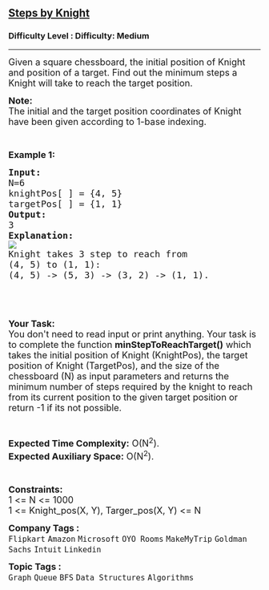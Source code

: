 <h2><a href="https://www.geeksforgeeks.org/problems/steps-by-knight5927/0">Steps by Knight</a></h2><h3>Difficulty Level : Difficulty: Medium</h3><hr><div class="problems_problem_content__Xm_eO"><p><span style="font-size: 18px;">Given a square chessboard, the initial position of Knight and position of a target. Find out the minimum steps a Knight will take to reach the target position.</span></p>
<p><span style="font-size: 18px;"><strong>Note:</strong><br>The initial and the target position coordinates of&nbsp;Knight have been given according to 1-base indexing.</span></p>
<p>&nbsp;</p>
<p><span style="font-size: 18px;"><strong>Example 1:</strong></span></p>
<pre><span style="font-size: 18px;"><strong>Input:</strong>
N=6
knightPos[ ] = {4, 5}
targetPos[ ] = {1, 1}</span>
<span style="font-size: 18px;"><strong>Output:</strong>
3</span>
<span style="font-size: 18px;"><strong>Explanation:</strong></span>
<img src="https://media.geeksforgeeks.org/wp-content/uploads/KnightChess.jpg">
<span style="font-size: 18px;">Knight takes 3 step to reach from 
(4, 5) to (1, 1):
(4, 5) -&gt; (5, 3) -&gt; (3, 2) -&gt; (1, 1).</span></pre>
<p>&nbsp;</p>
<p>&nbsp;</p>
<p><span style="font-size: 18px;"><strong>Your Task:</strong><br>You don't need to read input or print anything. Your task is to complete the function&nbsp;<strong>minStepToReachTarget()</strong>&nbsp;which takes the initial position of Knight (KnightPos), the target position of Knight (TargetPos), and the size of the chessboard (N) as input parameters and returns the minimum number of steps required by the knight to reach from its current position to the given target position or return -1 if its not possible.</span></p>
<p>&nbsp;</p>
<p><span style="font-size: 18px;"><strong>Expected Time Complexity:</strong>&nbsp;O(N<sup>2</sup>).<br><strong>Expected Auxiliary Space:</strong>&nbsp;O(N<sup>2</sup>).</span></p>
<p>&nbsp;</p>
<p><span style="font-size: 18px;"><strong>Constraints:</strong><br>1 &lt;= N &lt;= 1000<br>1 &lt;= Knight_pos(X, Y), Targer_pos(X, Y)&nbsp;&lt;= N</span></p></div><p><span style=font-size:18px><strong>Company Tags : </strong><br><code>Flipkart</code>&nbsp;<code>Amazon</code>&nbsp;<code>Microsoft</code>&nbsp;<code>OYO Rooms</code>&nbsp;<code>MakeMyTrip</code>&nbsp;<code>Goldman Sachs</code>&nbsp;<code>Intuit</code>&nbsp;<code>Linkedin</code>&nbsp;<br><p><span style=font-size:18px><strong>Topic Tags : </strong><br><code>Graph</code>&nbsp;<code>Queue</code>&nbsp;<code>BFS</code>&nbsp;<code>Data Structures</code>&nbsp;<code>Algorithms</code>&nbsp;